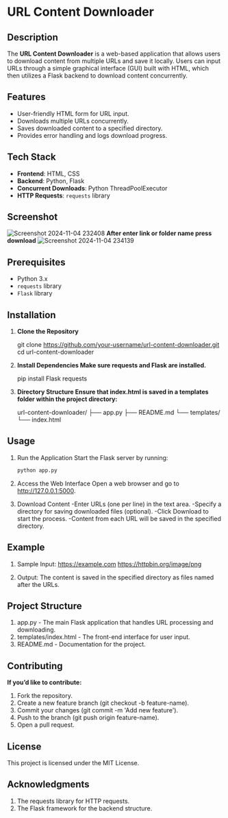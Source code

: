 # URL Content Downloader

## Description
The **URL Content Downloader** is a web-based application that allows users to download content from multiple URLs and save it locally. Users can input URLs through a simple graphical interface (GUI) built with HTML, which then utilizes a Flask backend to download content concurrently.

## Features
- User-friendly HTML form for URL input.
- Downloads multiple URLs concurrently.
- Saves downloaded content to a specified directory.
- Provides error handling and logs download progress.

## Tech Stack
- **Frontend**: HTML, CSS
- **Backend**: Python, Flask
- **Concurrent Downloads**: Python ThreadPoolExecutor
- **HTTP Requests**: `requests` library

## Screenshot
![Screenshot 2024-11-04 232408](https://github.com/user-attachments/assets/7a3c643a-1ed6-493d-8bd8-fd10922339f5)
**After enter link or folder name press download**
![Screenshot 2024-11-04 234139](https://github.com/user-attachments/assets/69acf083-7a16-4ba6-85bd-9acc1f60921e)


## Prerequisites
- Python 3.x
- `requests` library
- `Flask` library

## Installation

1. **Clone the Repository**
   
   git clone https://github.com/your-username/url-content-downloader.git
   cd url-content-downloader

2. **Install Dependencies Make sure requests and Flask are installed.**
   
   pip install Flask requests

3. **Directory Structure Ensure that index.html is saved in a templates folder within the project directory:**
   
   url-content-downloader/
   ├── app.py
   ├── README.md
   └── templates/
       └── index.html   

## Usage

1. Run the Application Start the Flask server by running:
   ```bash
   python app.py

2. Access the Web Interface Open a web browser and go to http://127.0.0.1:5000.

3. Download Content
   -Enter URLs (one per line) in the text area.
   -Specify a directory for saving downloaded files (optional).
   -Click Download to start the process.
   -Content from each URL will be saved in the specified directory.

## Example
1. Sample Input:
   https://example.com
   https://httpbin.org/image/png

2. Output: The content is saved in the specified directory as files named after the URLs.   

## Project Structure

1. app.py - The main Flask application that handles URL processing and downloading.
2. templates/index.html - The front-end interface for user input.
3. README.md - Documentation for the project.

## Contributing
**If you’d like to contribute:**

1. Fork the repository.
2. Create a new feature branch (git checkout -b feature-name).
3. Commit your changes (git commit -m 'Add new feature').
4. Push to the branch (git push origin feature-name).
5. Open a pull request.

## License
This project is licensed under the MIT License.

## Acknowledgments
1. The requests library for HTTP requests.
2. The Flask framework for the backend structure.
